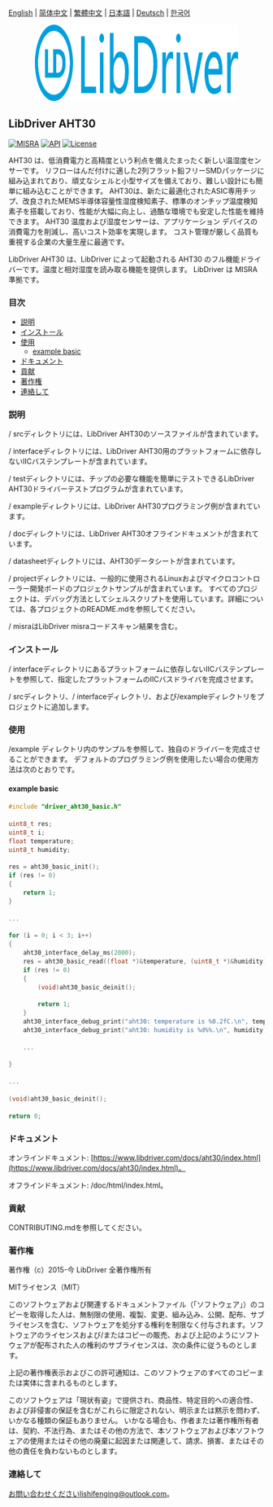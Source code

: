 [English](/README.md) | [ 简体中文](/README_zh-Hans.md) | [繁體中文](/README_zh-Hant.md) | [日本語](/README_ja.md) | [Deutsch](/README_de.md) | [한국어](/README_ko.md)

<div align=center>
<img src="/doc/image/logo.svg" width="400" height="150"/>
</div>

## LibDriver AHT30

[![MISRA](https://img.shields.io/badge/misra-compliant-brightgreen.svg)](/misra/README.md) [![API](https://img.shields.io/badge/api-reference-blue.svg)](https://www.libdriver.com/docs/aht30/index.html) [![License](https://img.shields.io/badge/license-MIT-brightgreen.svg)](/LICENSE)

AHT30 は、低消費電力と高精度という利点を備えたまったく新しい温湿度センサーです。 リフローはんだ付けに適した2列フラット鉛フリーSMDパッケージに組み込まれており、頑丈なシェルと小型サイズを備えており、難しい設計にも簡単に組み込むことができます。 AHT30は、新たに最適化されたASIC専用チップ、改良されたMEMS半導体容量性湿度検知素子、標準のオンチップ温度検知素子を搭載しており、性能が大幅に向上し、過酷な環境でも安定した性能を維持できます。 AHT30 温度および湿度センサーは、アプリケーション デバイスの消費電力を削減し、高いコスト効率を実現します。 コスト管理が厳しく品質も重視する企業の大量生産に最適です。

LibDriver AHT30 は、LibDriver によって起動される AHT30 のフル機能ドライバーです。温度と相対湿度を読み取る機能を提供します。 LibDriver は MISRA 準拠です。

### 目次

  - [説明](#説明)
  - [インストール](#インストール)
  - [使用](#使用)
    - [example basic](#example-basic)
  - [ドキュメント](#ドキュメント)
  - [貢献](#貢献)
  - [著作権](#著作権)
  - [連絡して](#連絡して)

### 説明

/ srcディレクトリには、LibDriver AHT30のソースファイルが含まれています。

/ interfaceディレクトリには、LibDriver AHT30用のプラットフォームに依存しないIICバステンプレートが含まれています。

/ testディレクトリには、チップの必要な機能を簡単にテストできるLibDriver AHT30ドライバーテストプログラムが含まれています。

/ exampleディレクトリには、LibDriver AHT30プログラミング例が含まれています。

/ docディレクトリには、LibDriver AHT30オフラインドキュメントが含まれています。

/ datasheetディレクトリには、AHT30データシートが含まれています。

/ projectディレクトリには、一般的に使用されるLinuxおよびマイクロコントローラー開発ボードのプロジェクトサンプルが含まれています。 すべてのプロジェクトは、デバッグ方法としてシェルスクリプトを使用しています。詳細については、各プロジェクトのREADME.mdを参照してください。

/ misraはLibDriver misraコードスキャン結果を含む。

### インストール

/ interfaceディレクトリにあるプラットフォームに依存しないIICバステンプレートを参照して、指定したプラットフォームのIICバスドライバを完成させます。

/ srcディレクトリ、/ interfaceディレクトリ、および/exampleディレクトリをプロジェクトに追加します。

### 使用

/example ディレクトリ内のサンプルを参照して、独自のドライバーを完成させることができます。 デフォルトのプログラミング例を使用したい場合の使用方法は次のとおりです。

#### example basic

```C
#include "driver_aht30_basic.h"

uint8_t res;
uint8_t i;
float temperature;
uint8_t humidity;

res = aht30_basic_init();
if (res != 0)
{
    return 1;
}

...

for (i = 0; i < 3; i++)
{
    aht30_interface_delay_ms(2000);
    res = aht30_basic_read((float *)&temperature, (uint8_t *)&humidity);
    if (res != 0)
    {
        (void)aht30_basic_deinit();

        return 1;
    }
    aht30_interface_debug_print("aht30: temperature is %0.2fC.\n", temperature);
    aht30_interface_debug_print("aht30: humidity is %d%%.\n", humidity); 
    
    ...
        
}

...

(void)aht30_basic_deinit();

return 0;
```

### ドキュメント

オンラインドキュメント: [https://www.libdriver.com/docs/aht30/index.html](https://www.libdriver.com/docs/aht30/index.html)。

オフラインドキュメント: /doc/html/index.html。

### 貢献

CONTRIBUTING.mdを参照してください。

### 著作権

著作権（c）2015-今 LibDriver 全著作権所有

MITライセンス（MIT）

このソフトウェアおよび関連するドキュメントファイル（「ソフトウェア」）のコピーを取得した人は、無制限の使用、複製、変更、組み込み、公開、配布、サブライセンスを含む、ソフトウェアを処分する権利を制限なく付与されます。ソフトウェアのライセンスおよび/またはコピーの販売、および上記のようにソフトウェアが配布された人の権利のサブライセンスは、次の条件に従うものとします。

上記の著作権表示およびこの許可通知は、このソフトウェアのすべてのコピーまたは実体に含まれるものとします。

このソフトウェアは「現状有姿」で提供され、商品性、特定目的への適合性、および非侵害の保証を含むがこれらに限定されない、明示または黙示を問わず、いかなる種類の保証もありません。 いかなる場合も、作者または著作権所有者は、契約、不法行為、またはその他の方法で、本ソフトウェアおよび本ソフトウェアの使用またはその他の廃棄に起因または関連して、請求、損害、またはその他の責任を負わないものとします。

### 連絡して

お問い合わせくださいlishifenging@outlook.com。